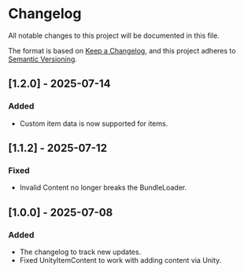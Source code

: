 # Changelog

All notable changes to this project will be documented in this file.

The format is based on [Keep a Changelog](https://keepachangelog.com/en/1.1.0/),
and this project adheres to [Semantic Versioning](https://semver.org/spec/v2.0.0.html).

## [1.2.0] - 2025-07-14

### Added

- Custom item data is now supported for items.

## [1.1.2] - 2025-07-12

### Fixed

- Invalid Content no longer breaks the BundleLoader.

## [1.0.0] - 2025-07-08

### Added

- The changelog to track new updates.
- Fixed UnityItemContent to work with adding content via Unity.
